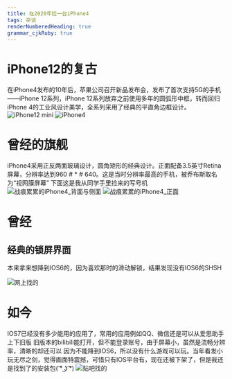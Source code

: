 ```yaml
---
title: 在2020年捡一台iPhone4
tags: 杂谈
renderNumberedHeading: true
grammar_cjkRuby: true
---
```


# iPhone12的复古

在iPhone4发布的10年后，苹果公司召开新品发布会，发布了首次支持5G的手机——iPhone 12系列，iPhone 12系列放弃之前使用多年的圆弧形中框，转而回归iPhone 4的工业风设计美学，全系列采用了经典的平直角边框设计。
![iPhone12 mini](https://cdn.jsdelivr.net/gh/hongtonyoo/hongtonyoo.github.io@master/image/_posts/2020-10-17/iPhone_12_mini.png)
![iPhone4](https://cdn.jsdelivr.net/gh/hongtonyoo/hongtonyoo.github.io@master/image/_posts/2020-10-17/iPhone4_1.jpg)

# 曾经的旗舰

iPhone4采用正反两面玻璃设计，圆角矩形的经典设计。正面配备3.5英寸Retina屏幕，分辨率达到960 # * # 640。这是当时分辨率最高的手机，被乔布斯取名为“视网膜屏幕”
下面这是我从同学手里捡来的写号机
![战痕累累的iPhone4_背面与侧面](https://cdn.jsdelivr.net/gh/hongtonyoo/hongtonyoo.github.io@master/image/_posts/2020-10-17/iPhone4_2.jpg)
![战痕累累的iPhone4_正面](https://cdn.jsdelivr.net/gh/hongtonyoo/hongtonyoo.github.io@master/image/_posts/2020-10-17/iPhone4_3.jpg)

# 曾经

## 经典的锁屏界面

本来拿来想降到IOS6的，因为喜欢那时的滑动解锁，结果发现没有IOS6的SHSH

![网上找的](https://cdn.jsdelivr.net/gh/hongtonyoo/hongtonyoo.github.io@master/image/_posts/2020-10-17/IOS6-unlock.jpg)

# 如今

IOS7已经没有多少能用的应用了，常用的应用例如QQ、微信还是可以从爱思助手上下旧版
旧版本的bilibili能打开，但不能登录账号，由于屏幕小，虽然是流畅分辨率，清晰的却还可以
因为不能降到IOS6，所以没有什么游戏可以玩。当年看发小玩无尽之剑，觉得画面特震撼，可惜只有IOS平台有，现在还被下架了，但是我还是找到了的安装包( ͡° ͜ʖ ͡°)
![贴吧找的](https://cdn.jsdelivr.net/gh/hongtonyoo/hongtonyoo.github.io@master/image/_posts/2020-10-17/Infinity-Blade.jpg)
